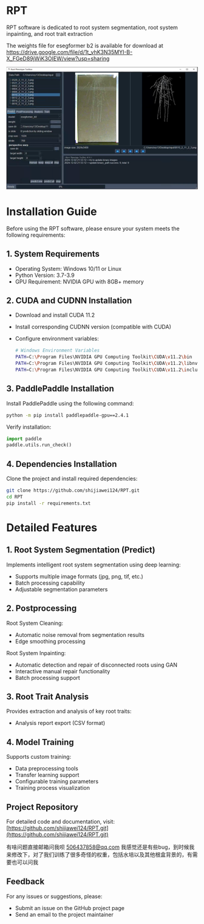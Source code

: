 # RPT
RPT software is dedicated to root system segmentation, root system inpainting, and root trait extraction

The weights file for esegformer b2 is available for download at
https://drive.google.com/file/d/1t_vhK3N35MYI-B-X_FGeD89jWiK3OIEW/view?usp=sharing

![GUI ofRPT](GUI.png)

# Installation Guide

Before using the RPT software, please ensure your system meets the following requirements:

## 1. System Requirements

- Operating System: Windows 10/11 or Linux
- Python Version: 3.7-3.9
- GPU Requirement: NVIDIA GPU with 8GB+ memory

## 2. CUDA and CUDNN Installation

- Download and install CUDA 11.2
- Install corresponding CUDNN version (compatible with CUDA)
- Configure environment variables:
    
    ```bash
    # Windows Environment Variables
    PATH=C:\Program Files\NVIDIA GPU Computing Toolkit\CUDA\v11.2\bin
    PATH=C:\Program Files\NVIDIA GPU Computing Toolkit\CUDA\v11.2\libnvvp
    PATH=C:\Program Files\NVIDIA GPU Computing Toolkit\CUDA\v11.2\include
    ```
    

## 3. PaddlePaddle Installation

Install PaddlePaddle using the following command:

```bash
python -m pip install paddlepaddle-gpu==2.4.1
```

Verify installation:

```python
import paddle
paddle.utils.run_check()
```

## 4. Dependencies Installation

Clone the project and install required dependencies:

```bash
git clone https://github.com/shijiawei124/RPT.git
cd RPT
pip install -r requirements.txt
```

# Detailed Features

## 1. Root System Segmentation (Predict)

Implements intelligent root system segmentation using deep learning:

- Supports multiple image formats (jpg, png, tif, etc.)
- Batch processing capability
- Adjustable segmentation parameters

## 2. Postprocessing

Root System Cleaning:

- Automatic noise removal from segmentation results
- Edge smoothing processing

Root System Inpainting:

- Automatic detection and repair of disconnected roots using GAN
- Interactive manual repair functionality
- Batch processing support

## 3. Root Trait Analysis

Provides extraction and analysis of key root traits:

- Analysis report export (CSV format)

## 4. Model Training

Supports custom training:

- Data preprocessing tools
- Transfer learning support
- Configurable training parameters
- Training process visualization

## Project Repository

For detailed code and documentation, visit: [https://github.com/shijiawei124/RPT.git](https://github.com/shijiawei124/RPT.git)

有啥问题直接邮箱问我呗 506437858@qq.com 我感觉还是有些bug，到时候我来修改下，对了我们训练了很多奇怪的权重，包括水培以及其他根盒背景的，有需要也可以问我

## Feedback

For any issues or suggestions, please:

- Submit an issue on the GitHub project page
- Send an email to the project maintainer
